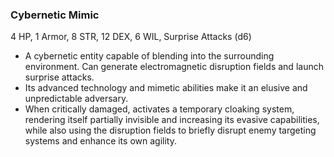 ### Cybernetic Mimic

4 HP, 1 Armor, 8 STR, 12 DEX, 6 WIL, Surprise Attacks (d6)

- A cybernetic entity capable of blending into the surrounding environment. Can generate electromagnetic disruption fields and launch surprise attacks.
- Its advanced technology and mimetic abilities make it an elusive and unpredictable adversary.
- When critically damaged, activates a temporary cloaking system, rendering itself partially invisible and increasing its evasive capabilities, while also using the disruption fields to briefly disrupt enemy targeting systems and enhance its own agility.

